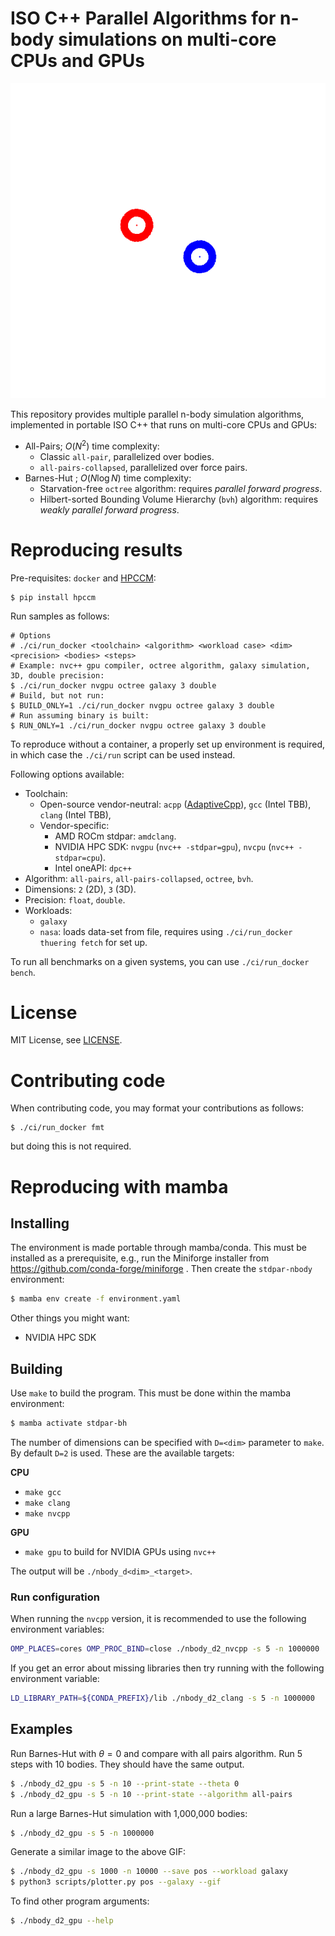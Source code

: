 # ISO C++ Parallel Algorithms for n-body simulations on multi-core CPUs and GPUs

![Galaxy collision](./cover_animation.gif)

This repository provides multiple parallel n-body simulation algorithms, implemented in portable ISO C++ that runs on multi-core CPUs and GPUs:
- All-Pairs; $O(N^2)$ time complexity:
  * Classic `all-pair`, parallelized over bodies.
  * `all-pairs-collapsed`, parallelized over force pairs.
- Barnes-Hut ; $O(N \log N)$ time complexity:
  * Starvation-free `octree` algorithm: requires _parallel forward progress_.
  * Hilbert-sorted Bounding Volume Hierarchy (`bvh`) algorithm: requires _weakly parallel forward progress_.
  
# Reproducing results

Pre-requisites: `docker` and [HPCCM](https://github.com/NVIDIA/hpc-container-maker):

```shell
$ pip install hpccm
```

Run samples as follows:

```shell
# Options
# ./ci/run_docker <toolchain> <algorithm> <workload case> <dim> <precision> <bodies> <steps>
# Example: nvc++ gpu compiler, octree algorithm, galaxy simulation, 3D, double precision:
$ ./ci/run_docker nvgpu octree galaxy 3 double
# Build, but not run:
$ BUILD_ONLY=1 ./ci/run_docker nvgpu octree galaxy 3 double
# Run assuming binary is built:
$ RUN_ONLY=1 ./ci/run_docker nvgpu octree galaxy 3 double
```

To reproduce without a container, a properly set up environment is required, in which case the `./ci/run` script can be used instead.

Following options available:

- Toolchain:
  * Open-source vendor-neutral: `acpp` ([AdaptiveCpp](https://github.com/AdaptiveCpp/AdaptiveCpp)), `gcc` (Intel TBB), `clang` (Intel TBB), 
  * Vendor-specific: 
    - AMD ROCm stdpar: `amdclang`.
	- NVIDIA HPC SDK: `nvgpu` (`nvc++ -stdpar=gpu`), `nvcpu` (`nvc++ -stdpar=cpu`).
	- Intel oneAPI: `dpc++`
- Algorithm: `all-pairs`, `all-pairs-collapsed`, `octree`, `bvh`.
- Dimensions: `2` (2D), `3` (3D).
- Precision: `float`, `double`.
- Workloads:
  * `galaxy`
  * `nasa`: loads data-set from file, requires using `./ci/run_docker thuering fetch` for set up.

To run all benchmarks on a given systems, you can use `./ci/run_docker bench`.

# License

MIT License, see [LICENSE](./LICENSE).

# Contributing code

When contributing code, you may format your contributions as follows:

```shell
$ ./ci/run_docker fmt
```

but doing this is not required.

# Reproducing with mamba

## Installing

The environment is made portable through mamba/conda.
This must be installed as a prerequisite, e.g., run the Miniforge installer from https://github.com/conda-forge/miniforge .
Then create the `stdpar-nbody` environment:
```bash
$ mamba env create -f environment.yaml
```
<!-- `mamba env export --from-history --name stdpar-nbody` -->

Other things you might want:
- NVIDIA HPC SDK
<!--- Intel oneAPI Base Toolkit-->

## Building
Use `make` to build the program.
This must be done within the mamba environment:
```bash
$ mamba activate stdpar-bh
```
The number of dimensions can be specified with `D=<dim>` parameter to `make`.
By default `D=2` is used.
These are the available targets:

**CPU**

- `make gcc`
- `make clang`
- `make nvcpp`

**GPU**
- `make gpu` to build for NVIDIA GPUs using `nvc++`

The output will be `./nbody_d<dim>_<target>`.
<!-- makelocalrc -gcc $(which gcc) -gpp $(which g++) -x -d . -->

### Run configuration
When running the `nvcpp` version, it is recommended to use the following environment variables:
```bash
OMP_PLACES=cores OMP_PROC_BIND=close ./nbody_d2_nvcpp -s 5 -n 1000000
```

If you get an error about missing libraries then try running with the following environment variable:
```bash
LD_LIBRARY_PATH=${CONDA_PREFIX}/lib ./nbody_d2_clang -s 5 -n 1000000
```

## Examples
Run Barnes-Hut with $\theta=0$ and compare with all pairs algorithm.
Run 5 steps with 10 bodies.
They should have the same output.
```bash
$ ./nbody_d2_gpu -s 5 -n 10 --print-state --theta 0
$ ./nbody_d2_gpu -s 5 -n 10 --print-state --algorithm all-pairs
```

Run a large Barnes-Hut simulation with 1,000,000 bodies:
```bash
$ ./nbody_d2_gpu -s 5 -n 1000000
```

Generate a similar image to the above GIF:
```bash
$ ./nbody_d2_gpu -s 1000 -n 10000 --save pos --workload galaxy
$ python3 scripts/plotter.py pos --galaxy --gif
```

To find other program arguments:
```bash
$ ./nbody_d2_gpu --help
```
